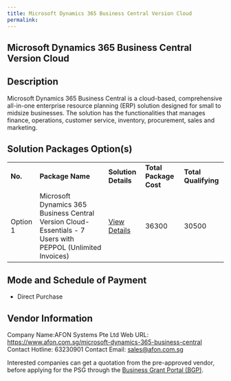 ```yaml
---
title: Microsoft Dynamics 365 Business Central Version Cloud
permalink: 
---
```


## Microsoft Dynamics 365 Business Central Version Cloud

## Description

Microsoft Dynamics 365 Business Central is a cloud-based, comprehensive all-in-one enterprise resource planning (ERP) solution designed for small to midsize businesses. The solution has the functionalities that manages finance, operations, customer service, inventory, procurement, sales and marketing.

## Solution Packages Option(s)

<table>
<tr>
<td><b>No.</b></td>
<td><b>Package Name</b></td>
<td><b>Solution Details</b></td>
<td><b>Total Package Cost</b></td>
<td><b>Total Qualifying</b></td>
</tr>
<tr>
<td>Option 1</td>
<td>Microsoft Dynamics 365 Business Central Version Cloud-Essentials - 7 Users with PEPPOL (Unlimited Invoices)</td>
<td><a href='https://www.gobusiness.gov.sg/images/psg/DesensitisedAfonSystemsAnnex3CRwef12August2021-_Part_3.pdf'>View Details</a></td>
<td>36300</td>
<td>30500</td>
</tr>
</table>

## Mode and Schedule of Payment

 - Direct Purchase

## Vendor Information

 Company Name:AFON Systems Pte Ltd 
Web URL: https://www.afon.com.sg/microsoft-dynamics-365-business-central 
Contact Hotline: 63230901 
Contact Email: sales@afon.com.sg 


Interested companies can get a quotation from the pre-approved vendor, before applying for the PSG through the <a href='https://www.businessgrants.gov.sg/'>Business Grant Portal (BGP)</a>.
